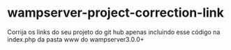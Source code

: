 # wampserver-project-correction-link
Corrija os links do seu projeto do git hub apenas incluindo esse código na index.php da pasta www do wampserver3.0.0+
